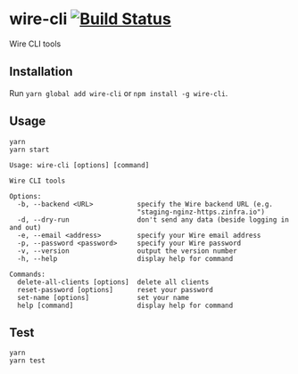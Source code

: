 # wire-cli [![Build Status](https://github.com/ffflorian/wire-cli/workflows/Build/badge.svg)](https://github.com/ffflorian/wire-cli/actions/)

Wire CLI tools

## Installation

Run `yarn global add wire-cli` or `npm install -g wire-cli`.

## Usage

```
yarn
yarn start
```

```
Usage: wire-cli [options] [command]

Wire CLI tools

Options:
  -b, --backend <URL>           specify the Wire backend URL (e.g.
                                "staging-nginz-https.zinfra.io")
  -d, --dry-run                 don't send any data (beside logging in and out)
  -e, --email <address>         specify your Wire email address
  -p, --password <password>     specify your Wire password
  -v, --version                 output the version number
  -h, --help                    display help for command

Commands:
  delete-all-clients [options]  delete all clients
  reset-password [options]      reset your password
  set-name [options]            set your name
  help [command]                display help for command
```

## Test

```
yarn
yarn test
```
